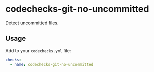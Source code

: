 # codechecks-git-no-uncommitted

Detect uncommitted files.

## Usage

Add to your `codechecks.yml` file:

```yml
checks:
  - name: codechecks-git-no-uncommitted
```

